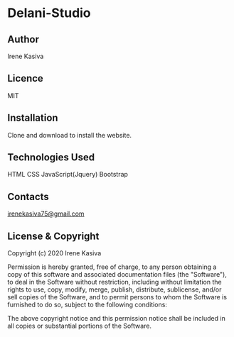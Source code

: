 # Delani-Studio

## Author
Irene Kasiva
## Licence
MIT

## Installation
Clone and download to install the website.

## Technologies Used
HTML 
CSS
JavaScript(Jquery)
Bootstrap

## Contacts
irenekasiva75@gmail.com

## License & Copyright
Copyright (c) 2020 Irene Kasiva

Permission is hereby granted, free of charge, to any person obtaining a copy of this software and associated documentation files (the "Software"), to deal in the Software without restriction, including without limitation the rights to use, copy, modify, merge, publish, distribute, sublicense, and/or sell copies of the Software, and to permit persons to whom the Software is furnished to do so, subject to the following conditions:

The above copyright notice and this permission notice shall be included in all copies or substantial portions of the Software.
